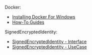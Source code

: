 Docker:
- [Installing Docker For Windows](./50-Development/Docker/PEP-crypto-101.md)
- [How-To Guides](./50-Development/Docker/How-To-Guides.md)

SignedEncryptedIdentity:
- [SignedEncryptedIdentity - Interface](./55-Implementation/SignedEncryptedIdentity/Interface.md)
- [SignedEncryptedIdentity - UseCase](./55-Implementation/SignedEncryptedIdentity/UseCase.md)
